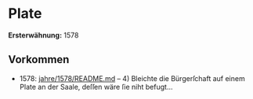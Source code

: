 # Plate

**Ersterwähnung:** 1578

## Vorkommen
- 1578: [jahre/1578/README.md](../jahre/1578/README.md) – 4) Bleichte die Bürgerſchaft auf einem Plate an der
Saale, deſſen wäre ſie niht befugt...

